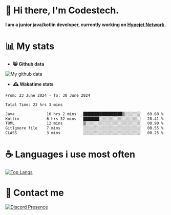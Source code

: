 # 👋 Hi there, I'm Codestech.
**I am a junior java/kotlin developer, currently working on [Hypejet Network](https://github.com/Hypejet).**

# 📊 My stats
- **😸 Github data**

![My github data](https://github-readme-stats.vercel.app/api?username=Codestech1&count_private=true&include_all_commits=true&theme=codeSTACKr)

- **🕰️ Wakatime stats**
<!--START_SECTION:waka-->

```txt
From: 23 June 2024 - To: 30 June 2024

Total Time: 23 hrs 3 mins

Java              16 hrs 2 mins   █████████████████▒░░░░░░░   69.60 %
Kotlin            6 hrs 32 mins   ███████░░░░░░░░░░░░░░░░░░   28.41 %
TOML              12 mins         ▒░░░░░░░░░░░░░░░░░░░░░░░░   00.90 %
GitIgnore file    7 mins          ░░░░░░░░░░░░░░░░░░░░░░░░░   00.55 %
CLASS             3 mins          ░░░░░░░░░░░░░░░░░░░░░░░░░   00.25 %
```

<!--END_SECTION:waka-->

# ☕ Languages i use most often
[![Top Langs](https://github-readme-stats.vercel.app/api/top-langs/?username=Codestech1&layout=compact&langs_count=8&exclude_repo=window5000.github.io&theme=codeSTACKr)](https://github.com/anuraghazra/github-readme-stats)

# 💬 Contact me
[![Discord Presence](https://lanyard.cnrad.dev/api/650718742157852740)](https://discord.com/users/650718742157852740)
</br>
